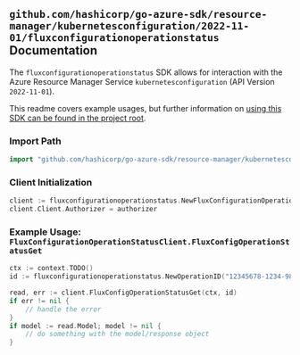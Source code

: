 
## `github.com/hashicorp/go-azure-sdk/resource-manager/kubernetesconfiguration/2022-11-01/fluxconfigurationoperationstatus` Documentation

The `fluxconfigurationoperationstatus` SDK allows for interaction with the Azure Resource Manager Service `kubernetesconfiguration` (API Version `2022-11-01`).

This readme covers example usages, but further information on [using this SDK can be found in the project root](https://github.com/hashicorp/go-azure-sdk/tree/main/docs).

### Import Path

```go
import "github.com/hashicorp/go-azure-sdk/resource-manager/kubernetesconfiguration/2022-11-01/fluxconfigurationoperationstatus"
```


### Client Initialization

```go
client := fluxconfigurationoperationstatus.NewFluxConfigurationOperationStatusClientWithBaseURI("https://management.azure.com")
client.Client.Authorizer = authorizer
```


### Example Usage: `FluxConfigurationOperationStatusClient.FluxConfigOperationStatusGet`

```go
ctx := context.TODO()
id := fluxconfigurationoperationstatus.NewOperationID("12345678-1234-9876-4563-123456789012", "example-resource-group", "providerValue", "clusterResourceValue", "clusterValue", "extensionValue", "operationIdValue")

read, err := client.FluxConfigOperationStatusGet(ctx, id)
if err != nil {
	// handle the error
}
if model := read.Model; model != nil {
	// do something with the model/response object
}
```
